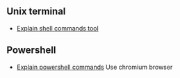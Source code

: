## Unix terminal
- [Explain shell commands tool](https://explainshell.com/)
## Powershell
- [Explain powershell commands](https://github.com/Jawz84/explainpowershell) Use chromium browser
